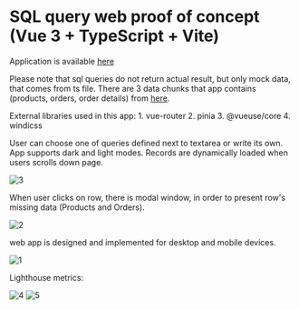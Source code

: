 # SQL query web proof of concept (Vue 3 + TypeScript + Vite)

Application is available [here](https://sql-web-query-poc-v1.vercel.app/)

Please note that sql queries do not return actual result, but only mock data, that comes from ts file. There are 3 data chunks that app contains (products, orders, order details) from [here](https://github.com/graphql-compose/graphql-compose-examples/tree/master/examples/northwind/data/csv).


External libraries used in this app:
    1. vue-router
    2. pinia
    3. @vueuse/core
    4. windicss


User can choose one of queries defined next to textarea or write its own. App supports dark and light modes. Records are dynamically loaded when users scrolls down page.

![3](https://user-images.githubusercontent.com/3989677/196513971-fb128b86-0f18-4f63-8fd7-cc6eb63a18d3.png)

When user clicks on row, there is modal window, in order to present row's missing data (Products and Orders).

![2](https://user-images.githubusercontent.com/3989677/196513970-4402f4c8-b614-416d-a78d-662623a68e13.png)

web app is designed and implemented for desktop and mobile devices.

![1](https://user-images.githubusercontent.com/3989677/196513940-f753564d-c4ce-41a1-8f67-d99606f84964.png)


Lighthouse metrics:

![4](https://user-images.githubusercontent.com/3989677/196513977-5c1d89ca-1bf0-444b-a1b9-b2fb05c7430f.png)
![5](https://user-images.githubusercontent.com/3989677/196513968-bc69c40e-b4e8-43af-b706-65f023d3cc05.png)

